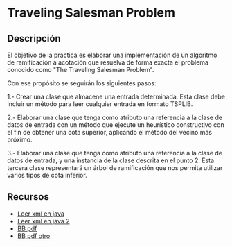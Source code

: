 # Traveling Salesman Problem

## Descripción
El objetivo de la práctica es elaborar una implementación de un algoritmo de ramificación a acotación que resuelva de forma exacta el problema conocido como "The Traveling Salesman Problem".

Con ese propósito se seguirán los siguientes pasos:

1.- Crear una clase que almacene una entrada determinada. Esta clase debe incluir un método para leer cualquier entrada en formato TSPLIB.

2.- Elaborar una clase que tenga como atributo una referencia a la clase de datos de entrada con un método que ejecute un heurístico constructivo con el fin de obtener una cota superior, aplicando el método del vecino más próximo.

3.- Elaborar una clase que tenga como atributo una referencia a la clase de datos de entrada, y una instancia de la clase descrita en el punto 2. Esta tercera clase representará un árbol de ramificación que nos permita utilizar varios tipos de cota inferior.

## Recursos
* [Leer xml en java](http://javiergarbedo.es/53-apuntes-java/xml/247-ejemplo-de-lectura-de-fichero-xml-usando-dom)
* [Leer xml en java 2](http://www.novanebula.net/blog/archives/144-Analizar-XML-con-Java.html)
* [BB pdf](http://www.etsii.urjc.es/~edi/Sistemas/documentos/Tema4.3.4_RamificacionYPoda.pdf)
* [BB pdf otro](http://www.lcc.uma.es/~av/Libro/CAP7.pdf)
